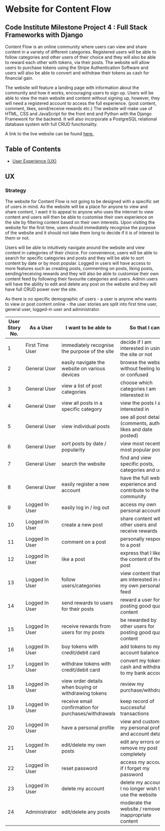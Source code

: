 # Website for Content Flow

## Code Institute Milestone Project 4 : Full Stack Frameworks with Django

Content Flow is an online community where users can view and share content in a variety of different categories. Registered users will be able to follow categories and other users of their choice and they will also be able to reward each other with tokens, via their posts. The website will allow users to purchase tokens using the Stripe Authentication Software and users will also be able to convert and withdraw their tokens as cash for financial gain.

The website will feature a landing page with information about the community and how it works, encouraging users to sign up. Users will be able to view the main website and content without signing up, however, they will need a registered account to access the full experience. (post content, comment, likes, send/receive rewards etc.) The website will make use of HTML, CSS and JavaScript for the front end and Python with the Django Framework for the backend. It will also incorporate a PostgreSQL relational database system with full CRUD functionality.

A link to the live website can be found [here.](#)

## Table of Contents

- [User Experience (UX)](#ux)

## UX

### Strategy

The website for Content Flow is not going to be designed with a specific set of users in mind. As the website will be a place for anyone to view and share content, I want it to appeal to anyone who uses the internet to view content and users will then be able to customise their own experience on the site by filtering content based on their own interests. Upon visiting the website for the first time, users should immediately recognise the purpose of the website and it should not take them long to decide if it is of interest to them or not.

Users will be able to intuitively navigate around the website and view content in categories of their choice. For convenience, users will be able to search for specific categories and posts and they will be able to sort content by date or by most popular. Logged in users will have access to more features such as creating posts, commenting on posts, liking posts, sending/receiving rewards and they will also be able to customise their own content feed by following their favourite categories and users. Admin users will have the ability to edit and delete any post on the website and they will have full CRUD power over the site.

As there is no specific demographic of users - a user is anyone who wants to view or post content online - the user stories are split into first time user, general user, logged-in user and administrator.

User Story No. | As a User | I want to be able to | So that I can | Complete
--------------|-----------|----------------------|---------------|--------------
1|First Time User|immediately recognise the purpose of the site|decide if I am interested in using the site or not|
2|General User|easily navigate the website on various devices|browse the website without feeling lost or confused|
3|General User|view a list of post categories|choose which categories I am interested in|
4|General User|view all posts in a specific category|view the posts I am interested in|
5|General User|view individual posts|see all post details (comments, author, likes and date posted)|
6|General User|sort posts by date / popularity|view most recent or most popular posts|
7|General User|search the website|find and view specific posts, categories and users|
8|General User|easily register a new account|have the full website experience and contribute to the community|
9|Logged In User|easily log in / log out|access my own personal account|
10|Logged In User|create a new post|share content with other users and receive rewards|
11|Logged In User|comment on a post|personally respond to a post|
12|Logged In User|like a post|express that I like the content of the post|
13|Logged In User|follow users/categories|view content that I am interested in on my own personal feed|
14|Logged In User|send rewards to users for their posts|reward a user for posting good quality content|
15|Logged In User|receive rewards from users for my posts|be rewarded by other users for posting good quality content|
16|Logged In User|buy tokens with credit/debit card|add tokens to my account balance|
17|Logged In User|withdraw tokens with credit/debit card|convert my tokens to cash and withdraw to my bank account|
18|Logged In User|view order details when buying or withdrawing tokens|review my purchase/withdrawal|
19|Logged In User|receive email confirmation for purchases/withdrawals|keep record of successful transactions|
20|Logged In User|have a personal profile|view and customise my personal profile and account details|
21|Logged In User|edit/delete my own posts|edit any errors or remove my post completely|
22|Logged In User|reset password|access my account if I forget my password|
23|Logged In User|delete my account|delete my account if I no longer wish to use the website|
24|Administrator|edit/delete any posts|moderate the website / remove inappropriate content|
